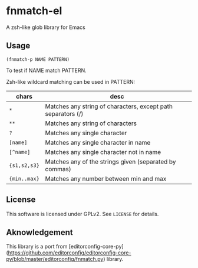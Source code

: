 fnmatch-el
==========


A zsh-like glob library for Emacs



Usage
------

    (fnmatch-p NAME PATTERN)

To test if NAME match PATTERN.



Zsh-like wildcard matching can be used in PATTERN:


|chars        |desc
|-------------|-------------------------------------------------------------
|`*`          |Matches any string of characters, except path separators (/)
|`**`         |Matches any string of characters
|`?`          |Matches any single character
|`[name]`     |Matches any single character in name
|`[^name]`    |Matches any single character not in name
|`{s1,s2,s3}` |Matches any of the strings given (separated by commas)
|`{min..max}` |Matches any number between min and max


License
-------

This software is licensed under GPLv2.
See `LICENSE` for details.


Aknowledgement
--------------

This library is a port from 
[editorconfig-core-py] (https://github.com/editorconfig/editorconfig-core-py/blob/master/editorconfig/fnmatch.py)
library.
